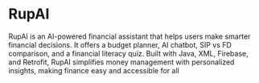 # RupAI
RupAI is an AI-powered financial assistant that helps users make smarter financial decisions. It offers a budget planner, AI chatbot, SIP vs FD comparison, and a financial literacy quiz. Built with Java, XML, Firebase, and Retrofit, RupAI simplifies money management with personalized insights, making finance easy and accessible for all

